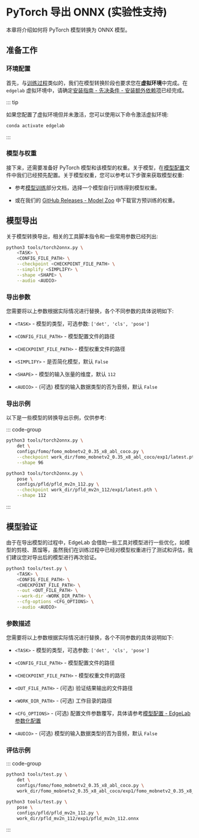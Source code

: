 # PyTorch 导出 ONNX (实验性支持)

本章将介绍如何将 PyTorch 模型转换为 ONNX 模型。


## 准备工作

### 环境配置

首先，与[训练过程](../training/overview.md)类似的，我们在模型转换阶段也要求您在**虚拟环境**中完成。在 `edgelab` 虚拟环境中，请确定[安装指南 - 先决条件 - 安装额外依赖项](../../introduction/installation.md#step-4-安装额外的依赖项-可选)已经完成。

::: tip

如果您配置了虚拟环境但并未激活，您可以使用以下命令激活虚拟环境:

```sh
conda activate edgelab
```

:::

### 模型与权重

接下来，还需要准备好 PyTorch 模型和该模型的权重。关于模型，在[模型配置](../config.md)文件中我们已经预先配置。关于模型权重，您可以参考以下步骤来获取模型权重:

- 参考[模型训练](../training/overview.md)部分文档，选择一个模型自行训练得到模型权重。

- 或在我们的 [GitHub Releases - Model Zoo](https://github.com/Seeed-Studio/EdgeLab/releases/tag/model_zoo) 中下载官方预训练的权重。


## 模型导出

关于模型转换导出，相关的工具脚本指令和一些常用参数已经列出:

```sh
python3 tools/torch2onnx.py \
    <TASK> \
    <CONFIG_FILE_PATH> \
    --checkpoint <CHECKPOINT_FILE_PATH> \
    --simplify <SIMPLIFY> \
    --shape <SHAPE> \
    --audio <AUDIO>
```

### 导出参数

您需要将以上参数根据实际情况进行替换，各个不同参数的具体说明如下:

- `<TASK>` - 模型的类型，可选参数: `['det', 'cls', 'pose']`

- `<CONFIG_FILE_PATH>` - 模型配置文件的路径

- `<CHECKPOINT_FILE_PATH>` - 模型权重文件的路径

- `<SIMPLIFY>` - 是否简化模型，默认 `False`

- `<SHAPE>` - 模型的输入张量的维度，默认 `112`

- `<AUDIO>` - (可选) 模型的输入数据类型的否为音频，默认 `False`

### 导出示例

以下是一些模型的转换导出示例，仅供参考:

::: code-group

```sh [FOMO 模型导出]
python3 tools/torch2onnx.py \
    det \
    configs/fomo/fomo_mobnetv2_0.35_x8_abl_coco.py \
    --checkpoint work_dir/fomo_mobnetv2_0.35_x8_abl_coco/exp1/latest.pth \
    --shape 96
```

```sh [PFLD 模型导出]
python3 tools/torch2onnx.py \
    pose \
    configs/pfld/pfld_mv2n_112.py \
    --checkpoint work_dir/pfld_mv2n_112/exp1/latest.pth \
    --shape 112
```

:::


## 模型验证

由于在导出模型的过程中，EdgeLab 会借助一些工具对模型进行一些优化，如模型的剪枝、蒸馏等，虽然我们在训练过程中已经对模型权重进行了测试和评估，我们建议您对导出后的模型进行再次验证。

```sh
python3 tools/test.py \
    <TASK> \
    <CONFIG_FILE_PATH> \
    <CHECKPOINT_FILE_PATH> \
    --out <OUT_FILE_PATH> \
    --work-dir <WORK_DIR_PATH> \
    --cfg-options <CFG_OPTIONS> \
    --audio <AUDIO>
```

### 参数描述

您需要将以上参数根据实际情况进行替换，各个不同参数的具体说明如下:

- `<TASK>` - 模型的类型，可选参数: `['det', 'cls', 'pose']`

- `<CONFIG_FILE_PATH>` - 模型配置文件的路径

- `<CHECKPOINT_FILE_PATH>` - 模型权重文件的路径

- `<OUT_FILE_PATH>` - (可选) 验证结果输出的文件路径

- `<WORK_DIR_PATH>` - (可选) 工作目录的路径

- `<CFG_OPTIONS>` - (可选) 配置文件参数覆写，具体请参考[模型配置 - EdgeLab 参数化配置](../config.md#edgelab-参数化配置)

- `<AUDIO>` - (可选) 模型的输入数据类型的否为音频，默认 `False`

### 评估示例

::: code-group

```sh [FOMO 模型评估]
python3 tools/test.py \
    det \
    configs/fomo/fomo_mobnetv2_0.35_x8_abl_coco.py \
    work_dir/fomo_mobnetv2_0.35_x8_abl_coco/exp1/fomo_mobnetv2_0.35_x8_abl_coco.onnx
```

```sh [PFLD 模型评估]
python3 tools/test.py \
    pose \
    configs/pfld/pfld_mv2n_112.py \
    work_dir/pfld_mv2n_112/exp1/pfld_mv2n_112.onnx
```

:::
